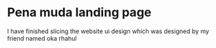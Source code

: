 # Pena muda landing page

I have finished slicing the website ui design which was designed by my friend named oka rhahul
